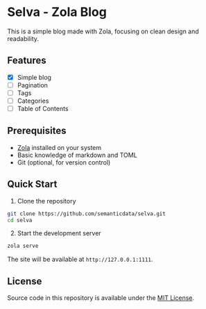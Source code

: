 # Selva - Zola Blog

This is a simple blog made with Zola, focusing on clean design and readability.

## Features

- [x] Simple blog
- [ ] Pagination
- [ ] Tags
- [ ] Categories
- [ ] Table of Contents

## Prerequisites

- [Zola](https://www.getzola.org/documentation/getting-started/installation/) installed on your system
- Basic knowledge of markdown and TOML
- Git (optional, for version control)

## Quick Start

1. Clone the repository

```bash
git clone https://github.com/semanticdata/selva.git
cd selva
```

2. Start the development server

```bash
zola serve
```

The site will be available at `http://127.0.0.1:1111`.

## License

Source code in this repository is available under the [MIT License](./LICENSE).
